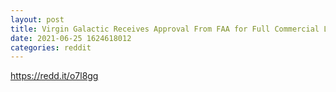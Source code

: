 ```yaml
--- 
layout: post 
title: Virgin Galactic Receives Approval From FAA for Full Commercial Launch License Following Success of May Test Flight 
date: 2021-06-25 1624618012 
categories: reddit 
--- 
```

https://redd.it/o7l8gg